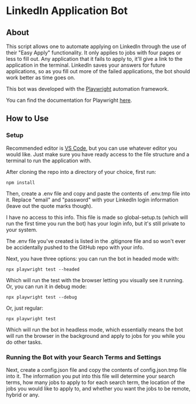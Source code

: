 # LinkedIn Application Bot

## About

This script allows one to automate applying on LinkedIn through the use of their "Easy Apply" functionality. It only applies to jobs with four pages or less to fill out. Any application that it fails to apply to, it'll give a link to the application in the terminal. LinkedIn saves your answers for future applications, so as you fill out more of the failed applications, the bot should work better as time goes on.

This bot was developed with the [Playwright](https://github.com/microsoft/playwright) automation framework.

You can find the documentation for Playwright [here](https://playwright.dev/docs/intro).

## How to Use

### Setup

Recommended editor is [VS Code](https://code.visualstudio.com/), but you can use whatever editor you would like. Just make sure you have ready access to the file structure and a terminal to run the application with.

After cloning the repo into a directory of your choice, first run:

``` 
npm install 
```

Then, create a .env file and copy and paste the contents of .env.tmp file into it. Replace "email" and "password" with your LinkedIn login information (leave out the quote marks though). 

I have no access to this info. This file is made so global-setup.ts (which will run the first time you run the bot) has your login info, but it's still private to your system.

The .env file you've created is listed in the .gitignore file and so won't ever be accidentally pushed to the GitHub repo with your info.

Next, you have three options: you can run the bot in headed mode with:

```
npx playwright test --headed
```

Which will run the test with the browser letting you visually see it running. Or, you can run it in debug mode:

```
npx playwright test --debug
```
Or, just regular:
```
npx playwright test
```
Which will run the bot in headless mode, which essentially means the bot will run the browser in the background and apply to jobs for you while you do other tasks.


### Running the Bot with your Search Terms and Settings

Next, create a config.json file and copy the contents of config.json.tmp file into it. The information you put into this file will determine your search terms, how many jobs to apply to for each search term, the location of the jobs you would like to apply to, and whether you want the jobs to be remote, hybrid or any.
